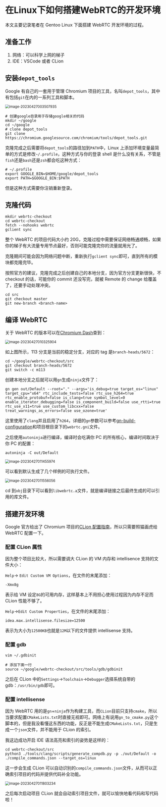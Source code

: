 # 在Linux下如何搭建WebRTC的开发环境


本文主要记录笔者在 Gentoo Linux 下面搭建 WebRTC 开发环境的过程。

## 准备工作

1. 网络：可以科学上网的梯子
2. IDE：VSCode 或者 CLion

## 安装`depot_tools`

Google 有自己的一套用于管理 Chromium 项目的工具，名叫`depot_tools`，其中有包括`git`在内的一系列工具和脚本。

<img src="https://raw.githubusercontent.com/ayamir/blog-imgs/main/image-20230427003507935.png" alt="image-20230427003507935" style="zoom:80%;" />

```shell
# 创建google目录用于存储google相关的代码
mkdir ~/google
cd ~/google
# clone depot_tools
git clone https://chromium.googlesource.com/chromium/tools/depot_tools.git
```

克隆完成之后需要将`depot_tools`的路径加到`PATH`中，Linux 上添加环境变量最简单的方式是修改`~/.profile`，这种方式与你的登录 shell 是什么没有关系，不管是`fish`还是`bash`还是`zsh`都会吃这种方式：

```shell
# ~/.profile
export GOOGLE_BIN=$HOME/google/depot_tools
export PATH=$GOOGLE_BIN:$PATH
```

但是这种方式需要你注销重新登录。

## 克隆代码

```shell
mkdir webrtc-checkout
cd webrtc-checkout
fetch --nohooks webrtc
gclient sync
```

整个 WebRTC 的项目代码大小约 20G，克隆过程中需要保证网络畅通顺畅，如果你的梯子有大流量专用节点最好，否则可能克隆完你的流量就用光了。

克隆期间可能会因为网络问题中断，重新执行`gclient sync`即可，直到所有的模块都克隆完毕。

按照官方的建议，克隆完成之后创建自己的本地分支，因为官方分支更新很快，不 checkout 的话，可能你的 commit 还没写完，就被 Remote 的 change 给覆盖了，还要手动处理冲突。

```shell
cd src
git checkout master
git new-branch <branch-name>
```

## 编译 WebRTC

关于 WebRTC 的版本可以在[Chromium Dash](https://chromiumdash.appspot.com/branches)查到：

<img src="https://raw.githubusercontent.com/ayamir/blog-imgs/main/image-20230427010325904.png" alt="image-20230427010325904" style="zoom:80%;" />

如上图所示，113 分支是当前的稳定分支，对应的 tag 是`branch-heads/5672`：

```shell
cd ~/google/webrtc-checkout/src
git checkout branch-heads/5672
git switch -c m113
```

创建本地分支之后就可以用`gn`生成`ninja`文件了：

```shell
gn gen out/Default --root="." --args='is_debug=true target_os="linux" target_cpu="x64" rtc_include_tests=false rtc_use_h264=true rtc_enable_protobuf=false is_clang=true symbol_level=0 enable_iterator_debugging=false is_component_build=false use_rtti=true rtc_use_x11=true use_custom_libcxx=false treat_warnings_as_errors=false use_ozone=true'
```

这里使用了`clang`并且启用了`h264`，详细的`gn`参数可以参考[gn-build-configuration](https://www.chromium.org/developers/gn-build-configuration/)和项目根目录下的`webrtc.gni`文件。

之后使用`autoninja`进行编译，编译时会吃满你 PC 的所有核心，编译时间取决于你 PC 的配置：

```shell
autoninja -C out/Default
```

<img src="https://raw.githubusercontent.com/ayamir/blog-imgs/main/image-20230427011455974.png" alt="image-20230427011455974" style="zoom:80%;" />

可以看到默认生成了几个样例的可执行文件。

<img src="https://raw.githubusercontent.com/ayamir/blog-imgs/main/image-20230427011556056.png" alt="image-20230427011556056" style="zoom:80%;" />

cd 到`obj`目录下可以看到`libwebrtc.a`文件，就是编译链接之后最终生成的可以引用的库文件。

## 搭建开发环境

Google 官方给出了 Chromium 项目的[CLion 配置指南](https://chromium.googlesource.com/chromium/src.git/+/master/docs/clion.md#Building_Running_and-Debugging-within-CLion)，所以只需要照猫画虎给 WebRTC 配置一下。

### 配置 CLion 属性

因为整个项目比较大，所以需要调大 CLion 的 VM 内存和 intellisence 支持的文件大小：

`Help`-> `Edit Custom VM Options`，在文件的末尾添加：

```plain
-Xmx8g
```

表示给 VM 设定`8G`的可用内存，这样基本上不用担心使用过程因为内存不足而 CLion 性能不够了。

`Help`->`Edit Custom Properties`，在文件的末尾添加：

```plain
idea.max.intellisense.filesize=12500
```

表示为大小为`12500KB`也就是`12M`以下的文件提供 intellisense 支持。

### 配置 gdb

```shell
vim ~/.gdbinit

# 添加下面一行
source ~/google/webrtc-checkout/src/tools/gdb/gdbinit
```

之后在 CLion 中的`Settings`->`Toolchain`->`Debugger`选择系统自带的 gdb：`/usr/bin/gdb`即可。

### 配置 intellisense

因为 WebRTC 用的是`gn`+`ninja`作为构建工具，而`CLion`目前只支持`cmake`，所以当要求配置`CMakeLists.txt`时直接无视即可。网络上有说用`gn_to_cmake.py`这个脚本的，但是我没看懂这东西的功能，反正是不能生成`CMakeLists.txt`，只是生成一个`json`文件，并不能用于 CLion 的索引。

我这边成功开启 IDE 语法高亮和索引的姿势是这样的：

```plain
cd webrtc-checkout/src
python3 ./tools/clang/scripts/generate_compdb.py -p ./out/Default -o ./compile_commands.json --target_os=linux
```

这一步会生成 CLion 可以自动识别的`compile_commands.json`文件，从而可以正确索引项目的代码并提供代码补全功能。

<img src="https://raw.githubusercontent.com/ayamir/blog-imgs/main/image-20230427011803234.png" alt="image-20230427011803234" style="zoom:80%;" />

之后每次启动项目 CLion 就会自动索引项目文件，就可以愉快地看代码和写代码啦！

